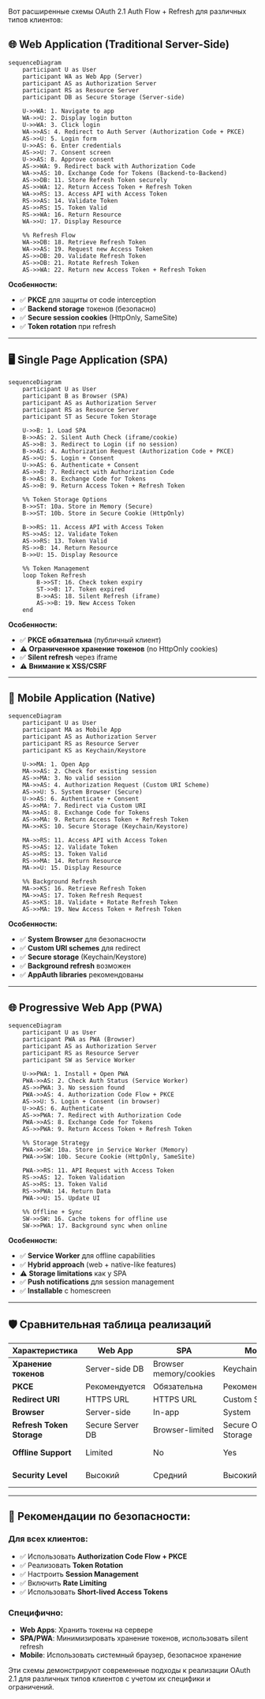 Вот расширенные схемы OAuth 2.1 Auth Flow + Refresh для различных типов клиентов:

## 🌐 **Web Application (Traditional Server-Side)**

```mermaid
sequenceDiagram
    participant U as User
    participant WA as Web App (Server)
    participant AS as Authorization Server
    participant RS as Resource Server
    participant DB as Secure Storage (Server-side)

    U->>WA: 1. Navigate to app
    WA->>U: 2. Display login button
    U->>WA: 3. Click login
    WA->>AS: 4. Redirect to Auth Server (Authorization Code + PKCE)
    AS->>U: 5. Login form
    U->>AS: 6. Enter credentials
    AS->>U: 7. Consent screen
    U->>AS: 8. Approve consent
    AS->>WA: 9. Redirect back with Authorization Code
    WA->>AS: 10. Exchange Code for Tokens (Backend-to-Backend)
    AS->>DB: 11. Store Refresh Token securely
    AS->>WA: 12. Return Access Token + Refresh Token
    WA->>RS: 13. Access API with Access Token
    RS->>AS: 14. Validate Token
    AS->>RS: 15. Token Valid
    RS->>WA: 16. Return Resource
    WA->>U: 17. Display Resource
    
    %% Refresh Flow
    WA->>DB: 18. Retrieve Refresh Token
    WA->>AS: 19. Request new Access Token
    AS->>DB: 20. Validate Refresh Token
    AS->>DB: 21. Rotate Refresh Token
    AS->>WA: 22. Return new Access Token + Refresh Token
```

**Особенности:**
- ✅ **PKCE** для защиты от code interception
- ✅ **Backend storage** токенов (безопасно)
- ✅ **Secure session cookies** (HttpOnly, SameSite)
- ✅ **Token rotation** при refresh

---

## 🖥️ **Single Page Application (SPA)**

```mermaid
sequenceDiagram
    participant U as User
    participant B as Browser (SPA)
    participant AS as Authorization Server
    participant RS as Resource Server
    participant ST as Secure Token Storage

    U->>B: 1. Load SPA
    B->>AS: 2. Silent Auth Check (iframe/cookie)
    AS->>B: 3. Redirect to Login (if no session)
    B->>AS: 4. Authorization Request (Authorization Code + PKCE)
    AS->>U: 5. Login + Consent
    U->>AS: 6. Authenticate + Consent
    AS->>B: 7. Redirect with Authorization Code
    B->>AS: 8. Exchange Code for Tokens
    AS->>B: 9. Return Access Token + Refresh Token
    
    %% Token Storage Options
    B->>ST: 10a. Store in Memory (Secure)
    B->>ST: 10b. Store in Secure Cookie (HttpOnly)
    
    B->>RS: 11. Access API with Access Token
    RS->>AS: 12. Validate Token
    AS->>RS: 13. Token Valid
    RS->>B: 14. Return Resource
    B->>U: 15. Display Resource
    
    %% Token Management
    loop Token Refresh
        B->>ST: 16. Check token expiry
        ST->>B: 17. Token expired
        B->>AS: 18. Silent Refresh (iframe)
        AS->>B: 19. New Access Token
    end
```

**Особенности:**
- ✅ **PKCE обязательна** (публичный клиент)
- ⚠️ **Ограниченное хранение токенов** (no HttpOnly cookies)
- ✅ **Silent refresh** через iframe
- ⚠️ **Внимание к XSS/CSRF**

---

## 📱 **Mobile Application (Native)**

```mermaid
sequenceDiagram
    participant U as User
    participant MA as Mobile App
    participant AS as Authorization Server
    participant RS as Resource Server
    participant KS as Keychain/Keystore

    U->>MA: 1. Open App
    MA->>AS: 2. Check for existing session
    AS->>MA: 3. No valid session
    MA->>AS: 4. Authorization Request (Custom URI Scheme)
    AS->>U: 5. System Browser (Secure)
    U->>AS: 6. Authenticate + Consent
    AS->>MA: 7. Redirect via Custom URI
    MA->>AS: 8. Exchange Code for Tokens
    AS->>MA: 9. Return Access Token + Refresh Token
    MA->>KS: 10. Secure Storage (Keychain/Keystore)
    
    MA->>RS: 11. Access API with Access Token
    RS->>AS: 12. Validate Token
    AS->>RS: 13. Token Valid
    RS->>MA: 14. Return Resource
    MA->>U: 15. Display Resource
    
    %% Background Refresh
    MA->>KS: 16. Retrieve Refresh Token
    MA->>AS: 17. Token Refresh Request
    AS->>KS: 18. Validate + Rotate Refresh Token
    AS->>MA: 19. New Access Token + Refresh Token
```

**Особенности:**
- ✅ **System Browser** для безопасности
- ✅ **Custom URI schemes** для redirect
- ✅ **Secure storage** (Keychain/Keystore)
- ✅ **Background refresh** возможен
- ✅ **AppAuth libraries** рекомендованы

---

## 🌐 **Progressive Web App (PWA)**

```mermaid
sequenceDiagram
    participant U as User
    participant PWA as PWA (Browser)
    participant AS as Authorization Server
    participant RS as Resource Server
    participant SW as Service Worker

    U->>PWA: 1. Install + Open PWA
    PWA->>AS: 2. Check Auth Status (Service Worker)
    AS->>PWA: 3. No session found
    PWA->>AS: 4. Authorization Code Flow + PKCE
    AS->>U: 5. Login + Consent (in browser)
    U->>AS: 6. Authenticate
    AS->>PWA: 7. Redirect with Authorization Code
    PWA->>AS: 8. Exchange Code for Tokens
    AS->>PWA: 9. Return Access Token + Refresh Token
    
    %% Storage Strategy
    PWA->>SW: 10a. Store in Service Worker (Memory)
    PWA->>SW: 10b. Secure Cookie (HttpOnly, SameSite)
    
    PWA->>RS: 11. API Request with Access Token
    RS->>AS: 12. Token Validation
    AS->>RS: 13. Token Valid
    RS->>PWA: 14. Return Data
    PWA->>U: 15. Update UI
    
    %% Offline + Sync
    SW->>SW: 16. Cache tokens for offline use
    SW->>PWA: 17. Background sync when online
```

**Особенности:**
- ✅ **Service Worker** для offline capabilities
- ✅ **Hybrid approach** (web + native-like features)
- ⚠️ **Storage limitations** как у SPA
- ✅ **Push notifications** для session management
- ✅ **Installable** с homescreen

---

## 🛡️ **Сравнительная таблица реализаций**

| Характеристика | **Web App** | **SPA** | **Mobile** | **PWA** |
|----------------|-------------|---------|------------|---------|
| **Хранение токенов** | Server-side DB | Browser memory/cookies | Keychain/Keystore | Service Worker |
| **PKCE** | Рекомендуется | Обязательна | Рекомендуется | Обязательна |
| **Redirect URI** | HTTPS URL | HTTPS URL | Custom Scheme | HTTPS URL |
| **Browser** | Server-side | In-app | System | Browser/PWA |
| **Refresh Token Storage** | Secure Server DB | Browser-limited | Secure OS Storage | Service Worker |
| **Offline Support** | Limited | No | Yes | Yes (Service Worker) |
| **Security Level** | Высокий | Средний | Высокий | Средний-Высокий |

---

## 🔐 **Рекомендации по безопасности:**

### **Для всех клиентов:**
- ✅ Использовать **Authorization Code Flow + PKCE**
- ✅ Реализовать **Token Rotation**
- ✅ Настроить **Session Management**
- ✅ Включить **Rate Limiting**
- ✅ Использовать **Short-lived Access Tokens**

### **Специфично:**
- **Web Apps**: Хранить токены на сервере
- **SPA/PWA**: Минимизировать хранение токенов, использовать silent refresh
- **Mobile**: Использовать системный браузер, безопасное хранение

Эти схемы демонстрируют современные подходы к реализации OAuth 2.1 для различных типов клиентов с учетом их специфики и ограничений.